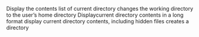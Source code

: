 Display the contents list of current directory
changes the working directory to the user’s home directory
Displaycurrent directory contents in a long format
display current directory contents, including hidden files
creates a directory

